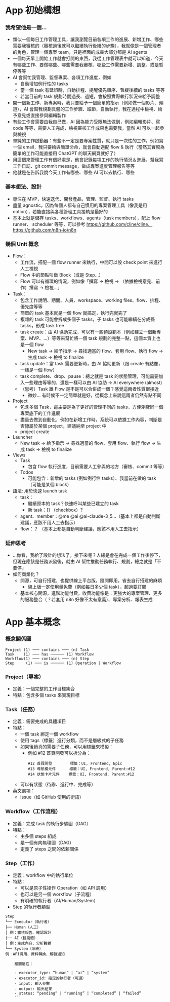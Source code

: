 # App 初始構想

### 我希望他是一個…

- 類似一個每日工作管理工具，讓我瀏覽目前各項工作的進展、新增工作、哪些需要我審核的（審核過後就可以繼續執行後續的步驟），我就像是一個管理者的角色，管理一個專案 team，只是裡面的成員大部分都是 AI agents
- 一個每天早上開始工作就會打開的東西，我從工作管理表中就可以知道，今天有哪些工作、要做哪些、哪些需要我審核、哪些工作需要新增、調整、或是暫停等等
- AI 會幫忙我管理、監督專案、各項工作進度，例如
  - 自動增加例行性的 tasks
  - 當一個 task 有延誤時，自動排程、提醒優先順序、暫緩後續的 tasks 等等
  - 若當目前的 task 規劃時間過長、過短，會按照實際執行狀況來給予調整
- 開一個新工作、新專案時，我只要給予一個簡單的指示（例如做一個影片、頻道），AI 會幫我規劃具體的工作步驟、細節，自動執行，我在過程中檢視、給予意見或直接參與編輯製作
- 有些工作會需要由我自己做，AI 因為能力受限無法做到，例如編輯影片、寫 code 等等，需要人工完成，檢視審核工作成果也需要我，當然 AI 可以一起參與檢視
- 單純的工作啟動器：有些不一定是要專案性質，就只是一次性的工作，例如寫一個 email，我只要給與簡單命命，就會自動適配 flow & 執行（當然其實較為簡單的工作可能直接用 ChatGPT 的聊天網頁就好了）
- 用這個來管理工作有個好處是，他會記錄每項工作的執行情況＆進展，幫我寫工作日誌、git commit message，做成專案進度管理報告等等
- 他就是在告訴我說今天工作有哪些、哪些 AI 可以去執行、哪些

### 基本想法、設計

- 專注在 MVP，快速迭代、開發產品，管理、監督、執行 tasks
- 盡量 agnostic，因為每個人都有自己慣用的專案管理工具（像我是用 notion），若能直接與各種管理工具接軌是最好的
- 基本上就是儲存 tasks、workflows、agents（task members），配上 flow runner、 scheduler 等等，可以參考 https://github.com/cline/cline、https://github.com/n8n-io/n8n

### 幾個 Unit 概念

- Flow：
  - 工作流，搭配一個 flow runner 來執行，中間可以設 check point 來進行人工檢視
  - Flow 中的節點叫做 Block（或是 Step…）
  - Flow 可以有循環的情況，例如像「撰寫 → 檢視 → （依據檢視意見、前作）撰寫 → 檢視…」
- Task：
  - 包含工作說明、期間、人員、workspace、working files、flow、排程、優先度等等
  - 簡單的 task 基本就是一個 flow 就搞定，執行完就完了
  - 複雜的 task 可能會拆成多個子 tasks，子 tasks 也可能繼續在分成孫 tasks，形成 task tree
  - task create：由 AI 協助完成，可以有一些預設範本（例如建立一個新專案、MVP、…）等等來幫忙將一個 task 規劃的完整一點，這個本質上也是一個 flow
    - New task → 給予指示 → 尋找適當的 flow、套用 flow、執行 flow → 生成 task → 檢視 to finalize
  - task update：當 task 需要更新時，由 AI 協助更新（跟 create 有點像，一樣是一個 flow）
  - task complete、drop、pause：總之就是 task 的狀態管理，可能需要加入一些理由等等的，還是一樣可以由 AI 協助 → AI everywhere (almost)
  - （思考）Task 跟 Flow 是不是可以合併成一個？感覺這兩者性質很接近
    - 微妙… 有時候不一定簡單就是好，從概念上來說這兩者仍然有點不同
- Project
  - 包含多個 Task，這主要是為了更好的管理不同的 tasks，方便瀏覽同一個專案底下的工作進展
  - 盡量去做到自動化，例如在新增工作時，系統可以依據工作內容，判斷是否隸屬於某個 project，建議納至 project 中
  - project create
- Launcher
  - New task → 給予指示 → 尋找適當的 flow、套用 flow、執行 flow → 生成 task → 檢視 to finalize
- Views
  - Task
    - 包含 flow 執行進度，目前需要人工參與的地方（審核、commit 等等）
  - Todos
    - 可能包含：新增的 tasks (例如例行性 tasks）、我當前在做的 task（可能是某個 block）
- 語法: 用於快速 launch task
  - task：
    - 繼續原本的 task？快速呼叫某些已建立的 task
    - 新 task：[] （checkbox）?
  - agent、member：@me @ai @ai-claude-3_5…（基本上都是自動判斷建議，應該不用人工去指示）
  - flow：？ （基本上都是自動判斷建議，應該不用人工去指示）

### 延伸思考

- …你看，我給了設計的想法了，接下來呢？人總是會在完成一個工作後停下，但現在應該是任務派發後，就由 AI 幫忙推動任務執行、規劃，總之就是「不要停」
- 如何商業化？
  - 開源，可自行搭建，也提供線上平台版，隨開即用，省去自行搭建的麻煩
    - 線上版一定使用量免費（例如每日多少個 task），超過要訂閱
  - 基本核心開源，進階功能付費，收費功能像是：更強大的專案管理、更多的服務整合（？若套用 n8n 好像不太有意義）、專案分析、報表生成

# App 基本概念

### 概念關係圖

```
Project (1) ─── contains ─── (n) Task
Task    (1) ─── has ────── (1) Workflow
Workflow(1) ─── contains ─── (n) Step
Step     (1) ─── is ────── (1) Operation | Workflow
```

### Project（專案）

- 定義：一個完整的工作目標集合
- 特點：包含多個 tasks 來實現目標

### Task（任務）

- 定義：需要完成的具體項目
- 特點：
  - 一個 task 綁定一個 workflow
  - 使用 tags（標籤）進行分類，而不是層級式的子任務
  - 如果後續真的需要子任務，可以用標籤來模擬：
    - 例如 #12 首頁開發可以拆分為：
      ```
      #12 首頁開發        標籤：UI, Frontend, Epic
      #13 導航欄元件      標籤：UI, Frontend, Parent:#12
      #14 狀態卡片元件    標籤：UI, Frontend, Parent:#12
      ```
  - 可以有狀態（待辦、進行中、完成等）
- 英文選項：
  - Issue（如 GitHub 使用的術語）

### Workflow（工作流程）

- 定義：完成 task 的執行步驟圖（DAG）
- 特點：
  - 由多個 steps 組成
  - 是一個有向無環圖（DAG）
  - 定義了 steps 之間的依賴關係

### Step（工作）

- 定義：workflow 中的執行單位
- 特點：
  - 可以是原子性操作 Operation（如 API 調用）
  - 也可以是另一個 workflow（子流程）
  - 有明確的執行者（AI/Human/System）
- Step 的執行者類型

````
Step
└── Executor（執行者）
├── Human（人工）
│ 例：審核報告、確認設計
├── AI（智能體）
│ 例：生成內容、分析數據
└── System（系統）
例：API調用、資料轉換、觸發通知

    相關屬性：

    - executor_type: “human” | “ai” | “system”
    - executor_id: 指定的執行者（可選）
    - input: 輸入參數
    - output: 輸出結果
    - status: “pending” | “running” | “completed” | “failed”
    ```
````
